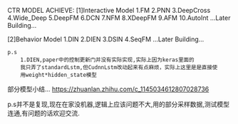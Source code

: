 CTR MODEL ACHIEVE:
  [1]Interactive Model
    1.FM
    2.PNN
    3.DeepCross
    4.Wide_Deep
    5.DeepFM
    6.DCN
    7.NFM
    8.XDeepFM
    9.AFM
    10.AutoInt
    ...Later Building...
    
  [2]Behavior Model
    1.DIN
    2.DIEN
    3.DSIN
    4.SeqFM
    ...Later Building...

    p.s
        1.DIEN,paper中的控制更新门并没有实际实现,实际上因为keras里面的
        我只弄了standardLstm,但CudnnLstm改动起来有点麻烦，实际上这里是是直接使
        用weight*hidden_state模型

部分模型小结...
    https://zhuanlan.zhihu.com/c_1145034612807028736

p.s并不是复现,现在在家没机器,逻辑上应该问题不大,用的部分采样数据,测试模型连通,有问题的话欢迎交流.
